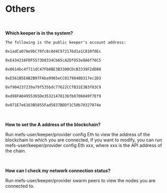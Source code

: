 # Others

&nbsp;

**Which keeper is in the system?**

```shell
The following is the public keeper's account address:

0x1adCa07Ae9bC70fc8c8d4C972176d1a1C810f0Ec

0xE434216FDF5573D8334Cb65cA2Df053e8A6f76C5

0x0614bc4f711dC47Fb0BE3B3300CDcB3339F2dD88

0xE561B5EAB2B97FAba9965eCC0179848D317ec2D3

0xf904237239a79f535bdc77622CCfB31E3B3f83C9

0xd98FA04955365De35321478136fb8706049f7Ef9

0x071E7e6163B5855Fad5837BDDf1C50b70327074e
```

&nbsp;

**How to set the A address of the blockchain?**

Run mefs-user/keeper/provider config Eth to view the address of the blockchain to which you are connected, If you want to modify, you can run mefs-user/keeper/provider config Eth xxx, where xxx is the API address of the chain.

&nbsp;

**How can I check my network connection status?**

Run mefs-user/keeper/provider swarm peers to view the nodes you are connected to.
